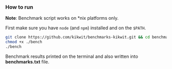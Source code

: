 ### How to run
**Note**: Benchmark script works on *nix platforms only.

First make sure you have `node` (and `npm`) installed and on the `$PATH`.

```bash
git clone https://github.com/kikwit/benchmarks-kikwit.git && cd benchmarks-kikwit
chmod +x ./bench
./bench
```
Benchmark results printed on the terminal and also written into __benchmarks.txt__ file.

